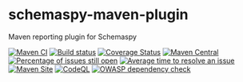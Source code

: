 # schemaspy-maven-plugin
Maven reporting plugin for Schemaspy

[![Maven CI](https://github.com/GeoDienstenCentrum/schemaspy-maven-plugin/actions/workflows/maven.yml/badge.svg)](https://github.com/GeoDienstenCentrum/schemaspy-maven-plugin/actions/workflows/maven.yml)
[![Build status](https://ci.appveyor.com/api/projects/status/nn71bbgdqx2pmj9h/branch/master?svg=true)](https://ci.appveyor.com/project/mprins/schemaspy-maven-plugin/branch/master)
[![Coverage Status](https://coveralls.io/repos/github/GeoDienstenCentrum/schemaspy-maven-plugin/badge.svg?branch=master)](https://coveralls.io/github/GeoDienstenCentrum/schemaspy-maven-plugin?branch=master)
[![Maven Central](https://maven-badges.herokuapp.com/maven-central/nl.geodienstencentrum.maven/schemaspy-maven-plugin/badge.svg)](https://maven-badges.herokuapp.com/maven-central/nl.geodienstencentrum.maven/schemaspy-maven-plugin/)
[![Percentage of issues still open](http://isitmaintained.com/badge/open/GeoDienstenCentrum/schemaspy-maven-plugin.svg)](http://isitmaintained.com/project/GeoDienstenCentrum/schemaspy-maven-plugin "Percentage of issues still open")
[![Average time to resolve an issue](http://isitmaintained.com/badge/resolution/GeoDienstenCentrum/schemaspy-maven-plugin.svg)](http://isitmaintained.com/project/GeoDienstenCentrum/sass-maven-plugin "Average time to resolve an issue")
[![Maven Site](https://github.com/GeoDienstenCentrum/schemaspy-maven-plugin/actions/workflows/site.yml/badge.svg)](https://github.com/GeoDienstenCentrum/schemaspy-maven-plugin/actions/workflows/site.yml)
[![CodeQL](https://github.com/GeoDienstenCentrum/schemaspy-maven-plugin/actions/workflows/codeql-analysis.yml/badge.svg)](https://github.com/GeoDienstenCentrum/schemaspy-maven-plugin/actions/workflows/codeql-analysis.yml)
[![OWASP dependency check](https://github.com/GeoDienstenCentrum/schemaspy-maven-plugin/actions/workflows/owasp-dependency-check.yml/badge.svg)](https://github.com/GeoDienstenCentrum/schemaspy-maven-plugin/actions/workflows/owasp-dependency-check.yml)
